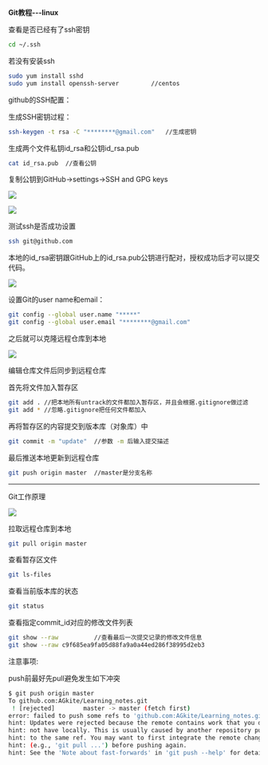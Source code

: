 **Git教程---linux**

查看是否已经有了ssh密钥

```bash
cd ~/.ssh			
```

若没有安装ssh

```bash
sudo yum install sshd 			
sudo yum install openssh-server			//centos
```

 github的SSH配置：

 生成SSH密钥过程：

```bash
ssh-keygen -t rsa -C "********@gmail.com"	//生成密钥
```

生成两个文件私钥id_rsa和公钥id_rsa.pub

```bash
cat id_rsa.pub	//查看公钥
```

复制公钥到GitHub->settings->SSH and GPG keys

![](E:\Learning_notes\Git\images\aliyunssh1.PNG)

![](E:\Learning_notes\Git\images\githubsettingskeys.PNG)

测试ssh是否成功设置

```bash
ssh git@github.com
```

本地的id_rsa密钥跟GitHub上的id_rsa.pub公钥进行配对，授权成功后才可以提交代码。

![](E:\Learning_notes\Git\images\aliyunssh2.PNG)

设置Git的user name和email：

```bash
git config --global user.name "*****"
git config --global user.email "********@gmail.com"
```

之后就可以克隆远程仓库到本地

![](E:\Learning_notes\Git\images\aliyunssh3.PNG)

编辑仓库文件后同步到远程仓库

首先将文件加入暂存区

```bash
git add . //把本地所有untrack的文件都加入暂存区，并且会根据.gitignore做过滤
git add * //忽略.gitignore把任何文件都加入
```

再将暂存区的内容提交到版本库（对象库）中

```bash
git commit -m "update"	//参数 -m 后输入提交描述
```

最后推送本地更新到远程仓库

```bash
git push origin master	//master是分支名称
```

---

Git工作原理

![](E:\Learning_notes\Git\images\Fig.1.png)

 拉取远程仓库到本地

```bash
git pull origin master
```

查看暂存区文件

```bash
git ls-files
```

查看当前版本库的状态

```bash
git status  
```

查看指定commit_id对应的修改文件列表

```bash
git show --raw 			//查看最后一次提交记录的修改文件信息
git show --raw c9f685ea9fa05d88fa9a0a44ed286f38995d2eb3
```

注意事项:

push前最好先pull避免发生如下冲突

```bash
$ git push origin master
To github.com:AGkite/Learning_notes.git
 ! [rejected]        master -> master (fetch first)
error: failed to push some refs to 'github.com:AGkite/Learning_notes.git'
hint: Updates were rejected because the remote contains work that you do
hint: not have locally. This is usually caused by another repository pushing
hint: to the same ref. You may want to first integrate the remote changes
hint: (e.g., 'git pull ...') before pushing again.
hint: See the 'Note about fast-forwards' in 'git push --help' for details.
```











